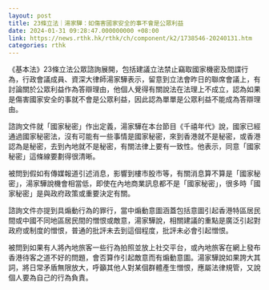 ```yaml
---
layout: post
title: 23條立法｜湯家驊：如傷害國家安全的事不會是公眾利益
date: 2024-01-31 09:28:47.000000000 +08:00
link: https://news.rthk.hk/rthk/ch/component/k2/1738546-20240131.htm
categories: rthk
---
```


《基本法》23條立法公眾諮詢展開，包括建議立法禁止竊取國家機密及間諜行為，行政會議成員、資深大律師湯家驊表示，留意到立法會昨日的聯席會議上，有討論關於公眾利益作為答辯理由，他個人覺得有關說法在法理上不成立，認為如果是傷害國家安全的事就不會是公眾利益，因此認為單單是公眾利益不能成為答辯理由。

諮詢文件就「國家秘密」作出定義，湯家驊在本台節目《千禧年代》說，國家已經通過國家秘密法，沒有可能有一些事情是國家秘密，來到香港就不是秘密，或香港認為是秘密，去到內地就不是秘密，有關法律上要有一致性。他表示，同意「國家秘密」這條線要劃得很清晰。

被問到假如有傳媒報道引述消息，影響到樓市股市等，有關消息算不算是「國家秘密」，湯家驊說機會相當低，即使在內地商業訊息都不是「國家秘密」，很多時「國家秘密」是與政府政策或重要決定有關。

諮詢文件亦提到具煽動行為的罪行，當中煽動意圖涵蓋包括意圖引起香港特區居民間或中國不同地區居民間的憎恨或敵意，湯家驊說，相關建議的重點是廣泛引起對政府或制度的憎恨，普通的批評未去到這個程度，批評未必會引起憎恨。

被問到如果有人將內地旅客一些行為拍照並放上社交平台，或內地旅客在網上發布香港待客之道不好的問題，會否算作引起敵意而有煽動意圖。湯家驊說如果誇大其詞，將日常矛盾無限放大，呼籲其他人對某個群體產生憎恨，應屬法律規管，又說個人要為自己的行為負責。
